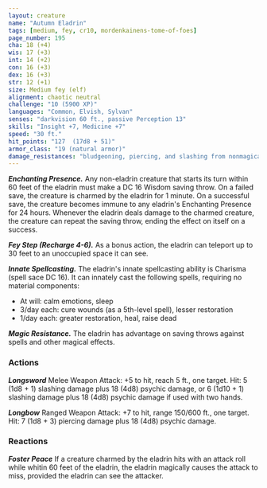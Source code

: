 ```yaml
---
layout: creature
name: "Autumn Eladrin"
tags: [medium, fey, cr10, mordenkainens-tome-of-foes]
page_number: 195
cha: 18 (+4)
wis: 17 (+3)
int: 14 (+2)
con: 16 (+3)
dex: 16 (+3)
str: 12 (+1)
size: Medium fey (elf)
alignment: chaotic neutral
challenge: "10 (5900 XP)"
languages: "Common, Elvish, Sylvan"
senses: "darkvision 60 ft., passive Perception 13"
skills: "Insight +7, Medicine +7"
speed: "30 ft."
hit_points: "127  (17d8 + 51)"
armor_class: "19 (natural armor)"
damage_resistances: "bludgeoning, piercing, and slashing from nonmagical attacks"
---
```


***Enchanting Presence.*** Any non-eladrin creature that starts its turn within 60 feet of the eladrin must make a DC 16 Wisdom saving throw. On a failed save, the creature is charmed by the eladrin for 1 minute. On a successful save, the creature becomes immune to any eladrin's Enchanting Presence for 24 hours.
Whenever the eladrin deals damage to the charmed creature, the creature can repeat the saving throw, ending the effect on itself on a success.

***Fey Step (Recharge 4-6).*** As a bonus action, the eladrin can teleport up to 30 feet to an unoccupied space it can see.

***Innate Spellcasting.*** The eladrin's innate spellcasting ability is Charisma (spell sace DC 16). It can innately cast the following spells, requiring no material components:
* At will: calm emotions, sleep
* 3/day each: cure wounds (as a 5th-level spell), lesser restoration
* 1/day each: greater restoration, heal, raise dead

***Magic Resistance.*** The eladrin has advantage on saving throws against spells and other magical effects.

### Actions

***Longsword*** Melee Weapon Attack: +5 to hit, reach 5 ft., one target. Hit: 5 (1d8 + 1) slashing damage plus 18 (4d8) psychic damage, or 6 (1d10 + 1) slashing damage plus 18 (4d8) psychic damage if used with two hands.

***Longbow*** Ranged Weapon Attack: +7 to hit, range 150/600 ft., one target. Hit: 7 (1d8 + 3) piercing damage plus 18 (4d8) psychic damage.

### Reactions

***Foster Peace*** If a creature charmed by the eladrin hits with an attack roll while whitin 60 feet of the eladrin, the eladrin magically causes the attack to miss, provided the eladrin can see the attacker.
